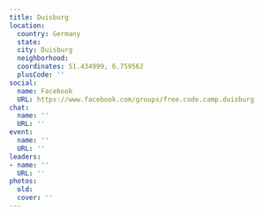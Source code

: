 ```yaml
---
title: Duisburg
location:
  country: Germany
  state: 
  city: Duisburg
  neighborhood: 
  coordinates: 51.434999, 6.759562
  plusCode: ''
social:
  name: Facebook
  URL: https://www.facebook.com/groups/free.code.camp.duisburg
chat:
  name: ''
  URL: ''
event:
  name: ''
  URL: ''
leaders:
- name: ''
  URL: ''
photos:
  old: 
  cover: ''
---
```

